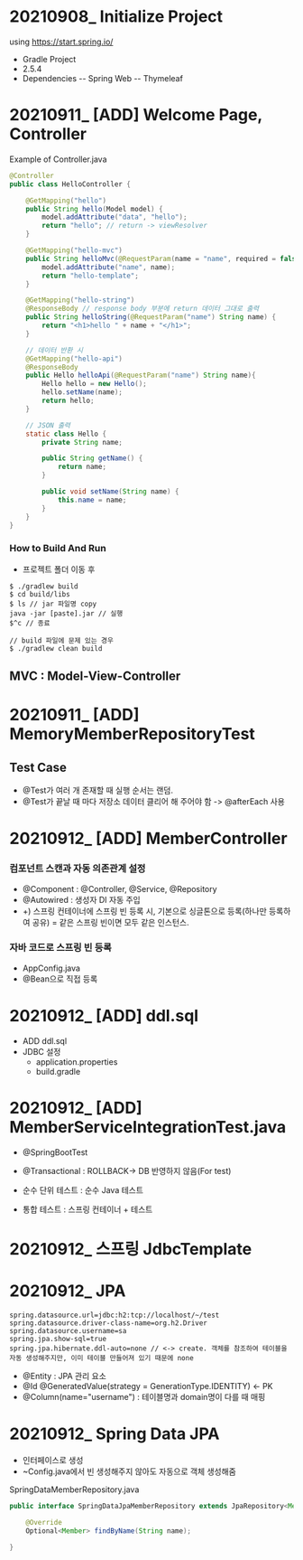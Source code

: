# 20210908_ Initialize Project
using https://start.spring.io/
- Gradle Project
- 2.5.4
- Dependencies
-- Spring Web
-- Thymeleaf

# 20210911_ [ADD] Welcome Page, Controller

Example of Controller.java
```java
@Controller
public class HelloController {

    @GetMapping("hello")
    public String hello(Model model) {
        model.addAttribute("data", "hello");
        return "hello"; // return -> viewResolver
    }

    @GetMapping("hello-mvc")
    public String helloMvc(@RequestParam(name = "name", required = false) String name, Model model) { // required 기본은 true
        model.addAttribute("name", name);
        return "hello-template";
    }

    @GetMapping("hello-string")
    @ResponseBody // response body 부분에 return 데이터 그대로 출력
    public String helloString(@RequestParam("name") String name) {
        return "<h1>hello " + name + "</h1>";
    }

    // 데이터 반환 시
    @GetMapping("hello-api")
    @ResponseBody
    public Hello helloApi(@RequestParam("name") String name){
        Hello hello = new Hello();
        hello.setName(name);
        return hello;
    }

    // JSON 출력
    static class Hello {
        private String name;

        public String getName() {
            return name;
        }

        public void setName(String name) {
            this.name = name;
        }
    }
}
```

### How to Build And Run
- 프로젝트 폴더 이동 후
```
$ ./gradlew build
$ cd build/libs
$ ls // jar 파일명 copy
java -jar [paste].jar // 실행
$^c // 종료

// build 파일에 문제 있는 경우
$ ./gradlew clean build
```

## MVC : Model-View-Controller

# 20210911_ [ADD] MemoryMemberRepositoryTest
## Test Case
- @Test가 여러 개 존재할 때 실행 순서는 랜덤.
- @Test가 끝날 때 마다 저장소 데이터 클리어 해 주어야 함 -> @afterEach 사용


# 20210912_ [ADD] MemberController

### 컴포넌트 스캔과 자동 의존관계 설정
- @Component : @Controller, @Service, @Repository
- @Autowired : 생성자 DI 자동 주입
- +) 스프링 컨테이너에 스프링 빈 등록 시, 기본으로 싱글톤으로 등록(하나만 등록하여 공유)
   = 같은 스프링 빈이면 모두 같은 인스턴스.

### 자바 코드로 스프링 빈 등록
- AppConfig.java
- @Bean으로 직접 등록

# 20210912_ [ADD] ddl.sql
- ADD ddl.sql
- JDBC 설정
  - application.properties
  - build.gradle

# 20210912_ [ADD] MemberServiceIntegrationTest.java
- @SpringBootTest
- @Transactional : ROLLBACK-> DB 반영하지 않음(For test)

- 순수 단위 테스트 : 순수 Java 테스트
- 통합 테스트 : 스프링 컨테이너 + 테스트

# 20210912_ 스프링 JdbcTemplate

# 20210912_ JPA
````
spring.datasource.url=jdbc:h2:tcp://localhost/~/test
spring.datasource.driver-class-name=org.h2.Driver
spring.datasource.username=sa
spring.jpa.show-sql=true
spring.jpa.hibernate.ddl-auto=none // <-> create. 객체를 참조하여 테이블을 자동 생성해주지만, 이미 테이블 만들어져 있기 때문에 none
````

- @Entity : JPA 관리 요소
- @Id @GeneratedValue(strategy = GenerationType.IDENTITY) <- PK
- @Column(name="username") : 테이블명과 domain명이 다를 때 매핑

# 20210912_ Spring Data JPA
- 인터페이스로 생성
- ~Config.java에서 빈 생성해주지 않아도 자동으로 객체 생성해줌

SpringDataMemberRepository.java
````java
public interface SpringDataJpaMemberRepository extends JpaRepository<Member, Long>, MemberRepository {

    @Override
    Optional<Member> findByName(String name);
    
}
````
